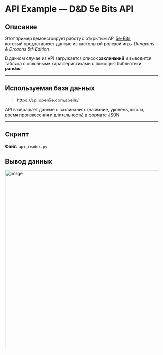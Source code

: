 # API Example — D&D 5e Bits API

## Описание
Этот пример демонстрирует работу с открытым API [5e-Bits](https://5e-bits.github.io/docs),  
который предоставляет данные из настольной ролевой игры *Dungeons & Dragons 5th Edition*.  

В данном случае из API загружается список **заклинаний** и выводится таблица с основными характеристиками с помощью библиотеки **pandas**.

---
## Используемая база данных
> https://api.open5e.com/spells/

API возвращает данные о заклинаниях (название, уровень, школа, время произнесения и длительность) в формате JSON.

---
## Скрипт
**Файл:** `api_reader.py`
## Вывод данных
<img width="712" height="592" alt="image" src="https://github.com/user-attachments/assets/c8197b67-96f1-4f62-a692-c676015d5266" />

